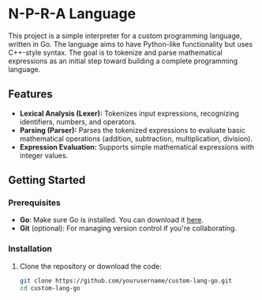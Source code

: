 # N-P-R-A Language 

This project is a simple interpreter for a custom programming language, written in Go. The language aims to have Python-like functionality but uses C++-style syntax. The goal is to tokenize and parse mathematical expressions as an initial step toward building a complete programming language.

## Features

- **Lexical Analysis (Lexer):** Tokenizes input expressions, recognizing identifiers, numbers, and operators.
- **Parsing (Parser):** Parses the tokenized expressions to evaluate basic mathematical operations (addition, subtraction, multiplication, division).
- **Expression Evaluation:** Supports simple mathematical expressions with integer values.

## Getting Started

### Prerequisites

- **Go**: Make sure Go is installed. You can download it [here](https://go.dev/dl/).
- **Git** (optional): For managing version control if you're collaborating.

### Installation

1. Clone the repository or download the code:

   ```bash
   git clone https://github.com/yourusername/custom-lang-go.git
   cd custom-lang-go
